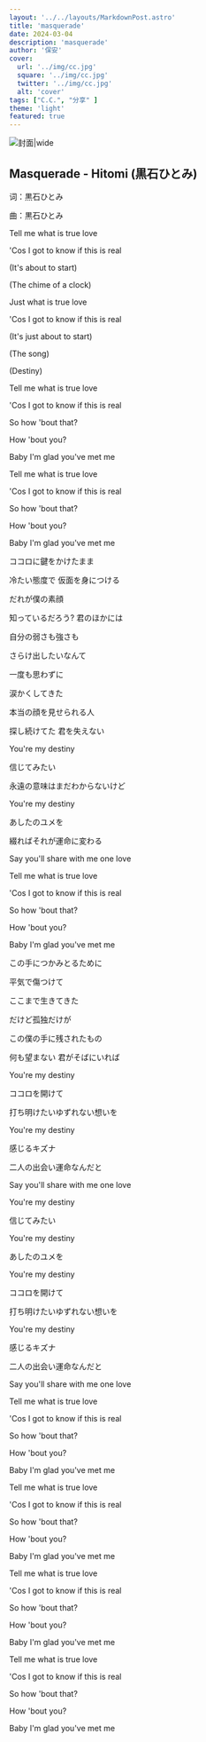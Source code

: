 ```yaml
---
layout: '../../layouts/MarkdownPost.astro'
title: 'masquerade'
date: 2024-03-04
description: 'masquerade'
author: '保安'
cover:
  url: '../img/cc.jpg'
  square: '../img/cc.jpg'
  twitter: '../img/cc.jpg'
  alt: 'cover'
tags: ["C.C.", "分享" ]
theme: 'light'
featured: true
---
```


![封面|wide](/images/cc.jpg)


## Masquerade - Hitomi (黒石ひとみ)

词：黒石ひとみ

曲：黒石ひとみ

Tell me what is true love

'Cos I got to know if this is real

(It's about to start)

(The chime of a clock)

Just what is true love

'Cos I got to know if this is real

(It's just about to start)

(The song)

(Destiny)

Tell me what is true love

'Cos I got to know if this is real

So how 'bout that?

How 'bout you?

Baby I'm glad you've met me

Tell me what is true love

'Cos I got to know if this is real

So how 'bout that?

How 'bout you?

Baby I'm glad you've met me

ココロに鍵をかけたまま

冷たい態度で 仮面を身につける

だれが僕の素顔

知っているだろう? 君のほかには

自分の弱さも強さも

さらけ出したいなんて

一度も思わずに

涙かくしてきた

本当の顔を見せられる人

探し続けてた 君を失えない

You're my destiny

信じてみたい

永遠の意味はまだわからないけど

You're my destiny

あしたのユメを

綴ればそれが運命に変わる

Say you'll share with me one love

Tell me what is true love

'Cos I got to know if this is real

So how 'bout that?

How 'bout you?

Baby I'm glad you've met me

この手につかみとるために

平気で傷つけて

ここまで生きてきた

だけど孤独だけが

この僕の手に残されたもの

何も望まない 君がそばにいれば

You're my destiny

ココロを開けて

打ち明けたいゆずれない想いを

You're my destiny

感じるキズナ

二人の出会い運命なんだと

Say you'll share with me one love

You're my destiny

信じてみたい

You're my destiny

あしたのユメを

You're my destiny

ココロを開けて

打ち明けたいゆずれない想いを

You're my destiny

感じるキズナ

二人の出会い運命なんだと

Say you'll share with me one love

Tell me what is true love

'Cos I got to know if this is real

So how 'bout that?

How 'bout you?

Baby I'm glad you've met me

Tell me what is true love

'Cos I got to know if this is real

So how 'bout that?

How 'bout you?

Baby I'm glad you've met me

Tell me what is true love

'Cos I got to know if this is real

So how 'bout that?

How 'bout you?

Baby I'm glad you've met me

Tell me what is true love

'Cos I got to know if this is real

So how 'bout that?

How 'bout you?

Baby I'm glad you've met me
